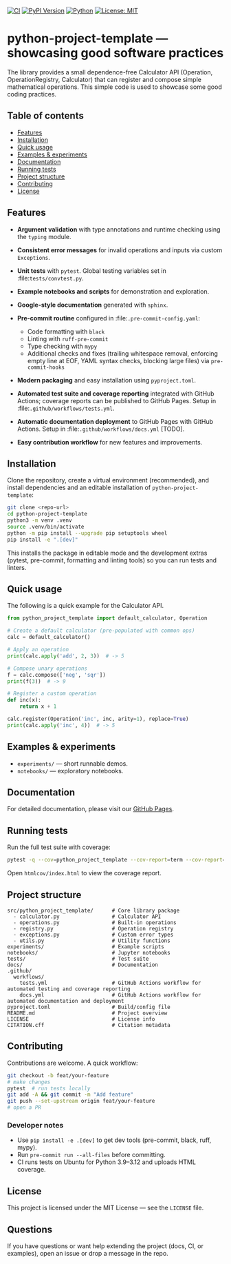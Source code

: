 [![CI](https://github.com/andreascaglioni/python-project-template/actions/workflows/tests.yml/badge.svg)](https://github.com/andreascaglioni/python-project-template/actions/workflows/tests.yml)
[![PyPI Version](https://img.shields.io/pypi/v/python-project-template.svg)](https://pypi.org/project/python-project-template/)
[![Python](https://img.shields.io/badge/python-3.8%2B-blue.svg)](https://www.python.org/)
[![License: MIT](https://img.shields.io/badge/License-MIT-yellow.svg)](LICENSE)

# python-project-template — showcasing good software practices
The library provides a small dependence-free Calculator API (Operation, OperationRegistry, Calculator) that can register and compose simple mathematical operations.
This simple code is used to showcase some good coding practices.

## Table of contents
- [Features](#features)
- [Installation](#installation)
- [Quick usage](#quick-usage)
- [Examples & experiments](#examples--experiments)
- [Documentation](#documentation)
- [Running tests](#running-tests)
- [Project structure](#project-structure)
- [Contributing](#contributing)
- [License](#license)

## Features

- **Argument validation** with type annotations and runtime checking using the ``typing`` module.
- **Consistent error messages** for invalid operations and inputs via custom ``Exceptions``.
- **Unit tests** with ``pytest``. Global testing variables set in :file:`tests/convtest.py`.
- **Example notebooks and scripts** for demonstration and exploration.
- **Google-style documentation** generated with ``sphinx``.
- **Pre-commit routine** configured in :file:`.pre-commit-config.yaml`:

  - Code formatting with ``black``
  - Linting with ``ruff-pre-commit``
  - Type checking with ``mypy``
  - Additional checks and fixes (trailing whitespace removal, enforcing empty line at EOF, YAML syntax checks, blocking large files) via ``pre-commit-hooks``

- **Modern packaging** and easy installation using ``pyproject.toml``.
- **Automated test suite and coverage reporting** integrated with GitHub Actions; coverage reports can be published to GitHub Pages. Setup in :file:`.github/workflows/tests.yml`.
- **Automatic documentation deployment** to GitHub Pages with GitHub Actions. Setup in :file:`.github/workflows/docs.yml` [TODO].
- **Easy contribution workflow** for new features and improvements.

## Installation

Clone the repository, create a virtual environment (recommended), and install dependencies and an editable installation of `python-project-template`:

```bash
git clone <repo-url>
cd python-project-template
python3 -m venv .venv
source .venv/bin/activate
python -m pip install --upgrade pip setuptools wheel
pip install -e ".[dev]"
```

This installs the package in editable mode and the development extras (pytest, pre-commit, formatting and linting tools) so you can run tests and linters.

## Quick usage

The following is a quick example for the Calculator API.

```python
from python_project_template import default_calculator, Operation

# Create a default calculator (pre-populated with common ops)
calc = default_calculator()

# Apply an operation
print(calc.apply('add', 2, 3))  # -> 5

# Compose unary operations
f = calc.compose(['neg', 'sqr'])
print(f(3))  # -> 9

# Register a custom operation
def inc(x):
    return x + 1

calc.register(Operation('inc', inc, arity=1), replace=True)
print(calc.apply('inc', 4))  # -> 5
```

## Examples & experiments

- `experiments/` — short runnable demos.
- `notebooks/` — exploratory notebooks.

## Documentation

For detailed documentation, please visit our [GitHub Pages](https://andreascaglioni.github.io/your-repo-name/).

## Running tests

Run the full test suite with coverage:

```bash
pytest -q --cov=python_project_template --cov-report=term --cov-report=html
```

Open `htmlcov/index.html` to view the coverage report.

## Project structure

```
src/python_project_template/      # Core library package
  - calculator.py                 # Calculator API
  - operations.py                 # Built-in operations
  - registry.py                   # Operation registry
  - exceptions.py                 # Custom error types
  - utils.py                      # Utility functions
experiments/                      # Example scripts
notebooks/                        # Jupyter notebooks
tests/                            # Test suite
docs/                             # Documentation
.github/
  workflows/
    tests.yml                     # GitHub Actions workflow for automated testing and coverage reporting
    docs.yml                      # GitHub Actions workflow for automated documentation and deployment
pyproject.toml                    # Build/config file
README.md                         # Project overview
LICENSE                           # License info
CITATION.cff                      # Citation metadata
```

## Contributing

Contributions are welcome. A quick workflow:

```bash
git checkout -b feat/your-feature
# make changes
pytest  # run tests locally
git add -A && git commit -m "Add feature"
git push --set-upstream origin feat/your-feature
# open a PR
```

### Developer notes
- Use `pip install -e .[dev]` to get dev tools (pre-commit, black, ruff, mypy).
- Run `pre-commit run --all-files` before committing.
- CI runs tests on Ubuntu for Python 3.9–3.12 and uploads HTML coverage.

## License

This project is licensed under the MIT License — see the `LICENSE` file.

## Questions

If you have questions or want help extending the project (docs, CI, or
examples), open an issue or drop a message in the repo.
